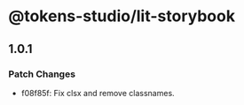# @tokens-studio/lit-storybook

## 1.0.1

### Patch Changes

- f08f85f: Fix clsx and remove classnames.

